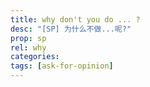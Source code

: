 ```yaml
---
title: why don't you do ... ?
desc: "[SP] 为什么不做...呢?"
prop: sp
rel: why
categories:
tags: [ask-for-opinion]
---
```

